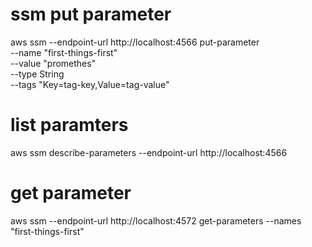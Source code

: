 # ssm put parameter
aws ssm --endpoint-url http://localhost:4566 put-parameter \
    --name "first-things-first"\
    --value "promethes" \
    --type String \
    --tags "Key=tag-key,Value=tag-value"  


#  list paramters
aws ssm describe-parameters --endpoint-url http://localhost:4566

# get parameter
aws ssm --endpoint-url http://localhost:4572 get-parameters --names "first-things-first"